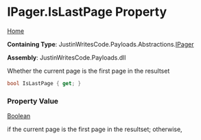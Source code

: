# IPager\.IsLastPage Property

[Home](../../../../README.md)

**Containing Type**: JustinWritesCode\.Payloads\.Abstractions\.[IPager](../README.md)

**Assembly**: JustinWritesCode\.Payloads\.dll

  
Whether the current page is the first page in the resultset

```csharp
bool IsLastPage { get; }
```

### Property Value

[Boolean](https://docs.microsoft.com/en-us/dotnet/api/system.boolean)

 if the current page is the first page in the resultset; otherwise, 